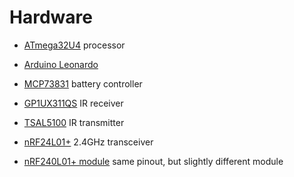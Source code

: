 Hardware
========

* [ATmega32U4](http://www.atmel.com/Images/7766s.pdf) processor
* [Arduino Leonardo](http://arduino.cc/en/Main/arduinoBoardLeonardo)

* [MCP73831](http://ww1.microchip.com/downloads/en/DeviceDoc/21984e.pdf) battery controller
* [GP1UX311QS](http://www.adafruit.com/datasheets/GP1UX31QS.pdf) IR receiver
* [TSAL5100](http://www.vishay.com/doc?81007) IR transmitter
* [nRF24L01+](http://www.nordicsemi.com/kor/content/download/2726/34069/file/nRF24L01P_Product_Specification_1_0.pdf) 2.4GHz transceiver
* [nRF240L01+ module](http://dlnmh9ip6v2uc.cloudfront.net/datasheets/Wireless/Nordic/nRF24L01-Chip-v12.pdf) same pinout, but slightly different module
